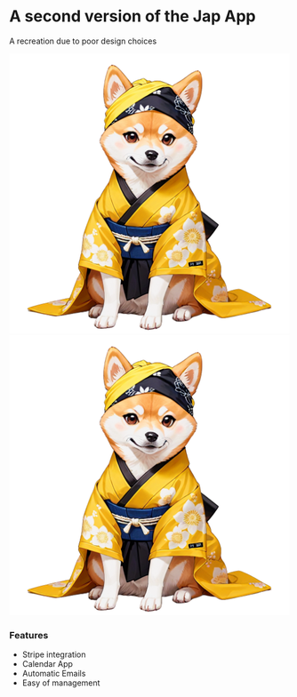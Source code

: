 # A second version of the Jap App

A recreation due to poor design choices



![HeroShiba](https://github.com/Fozzyack/JLSM_v2.0/blob/main/public/landing/HeroShiba.png)
![HeroShiba](public/Landing/HeroShiba.png)


### Features 
- Stripe integration
- Calendar App
- Automatic Emails
- Easy of management
